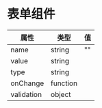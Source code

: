 



# 表单组件

| 属性 | 类型 | 值 |
| --- | --- | ---|
| name |string| ""|
| value | string | |
| type | string| |
| onChange | function | |
| validation | object| |

